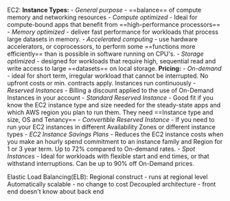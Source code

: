 EC2:
	 **Instance Types:**
	 - *General purpose* - ==balance== of compute memory and networking resources
	 - *Compute optimized* - Ideal for compute-bound apps that benefit from ==high-performance processors== 
	 - *Memory optimized* - deliver fast performance for workloads that process large datasets in memory. 
	 - *Accelerated computing* - use hardware accelerators, or coprocessors, to perform some ==functions more efficiently== than is possible in software running on CPU's.
	 - *Storage optimized* - designed for workloads that require high, sequential read and write access to large ==datasets== on local storage.
	**Pricing:**
	 - *On-demand* - ideal for short term, irregular workload that cannot be interrupted. No upfront costs or min. contracts apply. Instances run continuously
	 - *Reserved Instances* - Billing a discount applied to the use of On-Demand Instances in your account
		 - *Standard Reserved Instance* - Good fit if you know the EC2 instance type and size needed for the steady-state apps and which AWS region you plan to run them. They need ==Instance type and size, OS and Tenancy==
		 - *Convertible Reserved Instance* - If you need to run your EC2 instances in different Availability Zones or different instance types
	 - *EC2 Instance Savings Plans* - Reduces the EC2 instance costs when you make an hourly spend commitment to an instance family and Region for 1 or 3 year term. Up to 72% compared to On-demand rates.
	 - *Spot Instances* - Ideal for workloads with flexible start and end times, or that withstand interruptions. Can be up to 90% off On-Demand prices. 


Elastic Load Balancing(ELB):
	Regional construct - runs at regional level
	Automatically scalable - no change to cost
	Decoupled architecture - front end doesn't know about back end 